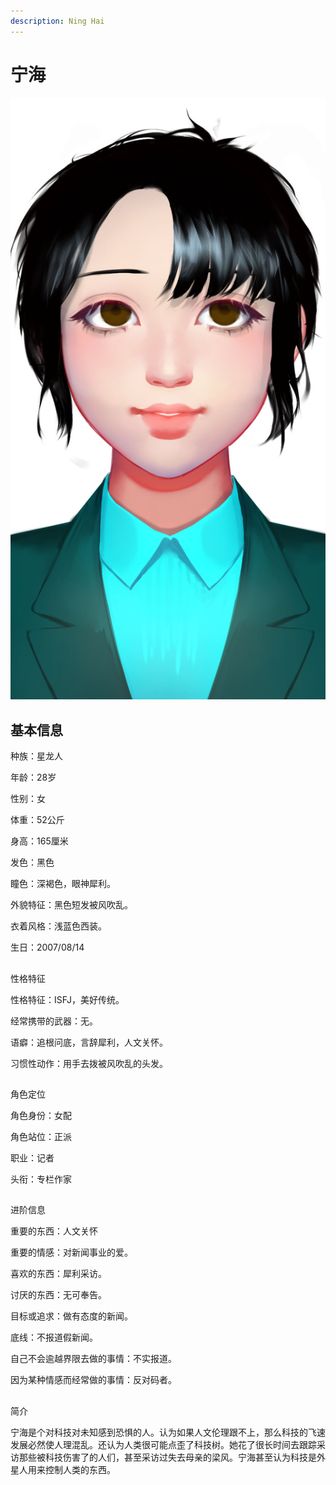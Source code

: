 ```yaml
---
description: Ning Hai
---
```


# 宁海

![&#x5B81;&#x6D77;](../../.gitbook/assets/ning-hai-.jpg)

## 基本信息


种族：星龙人

年龄：28岁

性别：女

体重：52公斤

身高：165厘米

发色：黑色

瞳色：深褐色，眼神犀利。

外貌特征：黑色短发被风吹乱。

衣着风格：浅蓝色西装。

生日：2007/08/14

## 
性格特征


性格特征：ISFJ，美好传统。

经常携带的武器：无。

语癖：追根问底，言辞犀利，人文关怀。

习惯性动作：用手去拨被风吹乱的头发。

## 
角色定位


角色身份：女配

角色站位：正派

职业：记者

头衔：专栏作家


## 
进阶信息


重要的东西：人文关怀

重要的情感：对新闻事业的爱。

喜欢的东西：犀利采访。

讨厌的东西：无可奉告。

目标或追求：做有态度的新闻。

底线：不报道假新闻。

自己不会逾越界限去做的事情：不实报道。

因为某种情感而经常做的事情：反对码者。

## 
简介


宁海是个对科技对未知感到恐惧的人。认为如果人文伦理跟不上，那么科技的飞速发展必然使人理混乱。还认为人类很可能点歪了科技树。她花了很长时间去跟踪采访那些被科技伤害了的人们，甚至采访过失去母亲的梁风。宁海甚至认为科技是外星人用来控制人类的东西。

